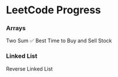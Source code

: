 # LeetCode Progress

### Arrays

Two Sum ✅
Best Time to Buy and Sell Stock

### Linked List

Reverse Linked List

